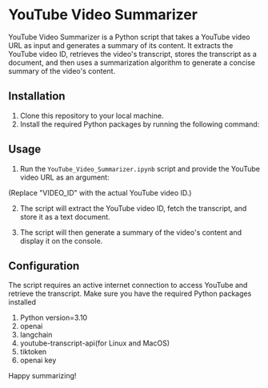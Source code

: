 # YouTube Video Summarizer

YouTube Video Summarizer is a Python script that takes a YouTube video URL as input and generates a summary of its content. It extracts the YouTube video ID, retrieves the video's transcript, stores the transcript as a document, and then uses a summarization algorithm to generate a concise summary of the video's content.

## Installation

1. Clone this repository to your local machine.
2. Install the required Python packages by running the following command:


## Usage

1. Run the `YouTube_Video_Summarizer.ipynb` script and provide the YouTube video URL as an argument:

(Replace "VIDEO_ID" with the actual YouTube video ID.)

2. The script will extract the YouTube video ID, fetch the transcript, and store it as a text document.

3. The script will then generate a summary of the video's content and display it on the console.

## Configuration

The script requires an active internet connection to access YouTube and retrieve the transcript. Make sure you have the required Python packages installed 
1. Python version=3.10
2. openai
3. langchain
4. youtube-transcript-api(for Linux and MacOS)
5. tiktoken
6. openai key


Happy summarizing!

